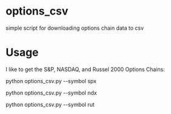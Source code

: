 # options_csv
simple script for downloading options chain data to csv

# Usage

I like to get the S&P, NASDAQ, and Russel 2000 Options Chains:

python options_csv.py --symbol spx

python options_csv.py --symbol ndx

python options_csv.py --symbol rut
